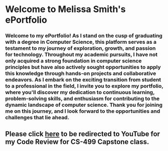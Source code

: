 # Welcome to Melissa Smith's ePortfolio

### Welcome to my ePortfolio! As I stand on the cusp of graduating with a degree in Computer Science, this platform serves as a testament to my journey of exploration, growth, and passion for technology. Throughout my academic pursuits, I have not only acquired a strong foundation in computer science principles but have also actively sought opportunities to apply this knowledge through hands-on projects and collaborative endeavors. As I embark on the exciting transition from student to a professional in the field, I invite you to explore my portfolio, where you'll discover my dedication to continuous learning, problem-solving skills, and enthusiasm for contributing to the dynamic landscape of computer science. Thank you for joining me on this journey, and I look forward to the opportunities and challenges that lie ahead.

## Please click [here](https://youtu.be/JytkHKX6oUc) to be redirected to YouTube for my Code Review for CS-499 Capstone class.

